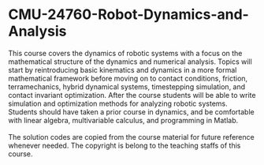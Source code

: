 # CMU-24760-Robot-Dynamics-and-Analysis
This course covers the dynamics of robotic systems with a focus on the mathematical structure of the dynamics and numerical analysis. Topics will start by reintroducing basic kinematics and dynamics in a more formal mathematical framework before moving on to contact conditions, friction, terramechanics, hybrid dynamical systems, timestepping simulation, and contact invariant optimization. After the course students will be able to write simulation and optimization methods for analyzing robotic systems. Students should have taken a prior course in dynamics, and be comfortable with linear algebra, multivariable calculus, and programming in Matlab. 
<br />
<br />
The solution codes are copied from the course material for future reference whenever needed. The copyright is belong to the teaching staffs of this course.
